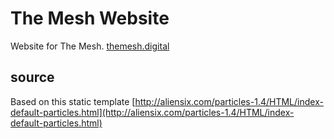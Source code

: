 # The Mesh Website
Website for The Mesh. [themesh.digital](themesh.digital)

## source
Based on this static template [http://aliensix.com/particles-1.4/HTML/index-default-particles.html](http://aliensix.com/particles-1.4/HTML/index-default-particles.html)
